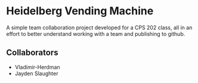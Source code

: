 # Heidelberg Vending Machine
A simple team collaboration project developed for a CPS 202 class, all in an effort to better understand working with a team and publishing to github.
## Collaborators
- Vladimir-Herdman
- Jayden Slaughter
